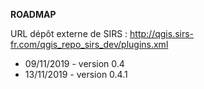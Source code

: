 **ROADMAP**

URL dépôt externe de SIRS : http://qgis.sirs-fr.com/qgis_repo_sirs_dev/plugins.xml

- 09/11/2019 - version 0.4
- 13/11/2019 - version 0.4.1